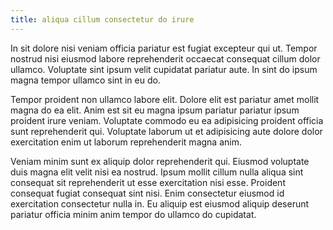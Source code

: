 ```yaml
---
title: aliqua cillum consectetur do irure
---
```


In sit dolore nisi veniam officia pariatur est fugiat excepteur qui ut. Tempor nostrud nisi eiusmod labore reprehenderit occaecat consequat cillum dolor ullamco. Voluptate sint ipsum velit cupidatat pariatur aute. In sint do ipsum magna tempor ullamco sint in eu do.

Tempor proident non ullamco labore elit. Dolore elit est pariatur amet mollit magna do ea elit. Anim est sit eu magna ipsum pariatur pariatur ipsum proident irure veniam. Voluptate commodo eu ea adipisicing proident officia sunt reprehenderit qui. Voluptate laborum ut et adipisicing aute dolore dolor exercitation enim ut laborum reprehenderit magna anim.

Veniam minim sunt ex aliquip dolor reprehenderit qui. Eiusmod voluptate duis magna elit velit nisi ea nostrud. Ipsum mollit cillum nulla aliqua sint consequat sit reprehenderit ut esse exercitation nisi esse. Proident consequat fugiat consequat sint nisi. Enim consectetur eiusmod id exercitation consectetur nulla in. Eu aliquip est eiusmod aliquip deserunt pariatur officia minim anim tempor do ullamco do cupidatat.